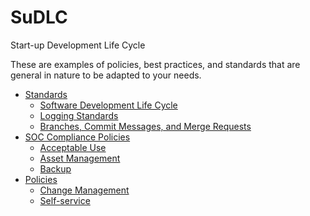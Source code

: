# SuDLC
Start-up Development Life Cycle

These are examples of policies, best practices, and standards that are general in nature to be adapted to your needs.

- [Standards](Standards/)
    * [Software Development Life Cycle](Standards/SDLC.md)
    * [Logging Standards](Standards/Logging.md)
    * [Branches, Commit Messages, and Merge Requests](Standards/Git.md)
- [SOC Compliance Policies](SOC/)
    * [Acceptable Use](SOC/Acceptable_use.md)
    * [Asset Management](SOC/Asset_management.md)
    * [Backup](SOC/Backup.md)
- [Policies](Policies/)
    * [Change Management](Policies/Change_management.md)
    * [Self-service](Policies/Self-service.md)